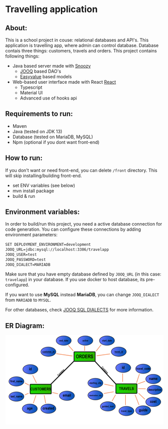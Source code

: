 # Travelling application

## About:
This is a school project in couse: relational databases and API's. This application is travelling app, where admin can control database. Database contais three things: customers, travels and orders. This project contains following things:
- Java based server made with [Snoozy](https://github.com/jubicoy/snoozy)
  - [JOOQ](https://github.com/jOOQ/jOOQ) based DAO's
  - [Easyvalue](https://github.com/jubicoy/easyvalue) based models
- Web-based user interface made with React [React](https://github.com/facebook/react)
  - Typescript
  - Material UI
  - Advanced use of hooks api

## Requirements to run:
- Maven
- Java (tested on JDK 13)
- Database (tested on MariaDB, MySQL)
- Npm (optional if you dont want front-end)

## How to run:
If you don't want or need front-end, you can delete `/front` directory. This will skip installing/building front-end.
- set ENV variables (see below)
- mvn install package
- build & run

## Environment variables:
In order to build/run this project, you need a active database connection for code generation. You can configure these connections by adding environment parameters:

```
SET DEPLOYMENT_ENVIRONMENT=development
JOOQ_URL=jdbc:mysql://localhost:3306/travelapp
JOOQ_USER=test
JOOQ_PASSWORD=test
JOOQ_DIALECT=MARIADB
```

Make sure that you have empty database defined by `JOOQ_URL` (in this case: `travelapp`) in your database. If you use docker to host database, its pre-configured.

If you want to use **MySQL** instead **MariaDB**, you can change `JOOQ_DIALECT` from `MARIADB` to `MYSQL`.

For other databases, check [JOOQ SQL DIALECTS](https://www.jooq.org/javadoc/latest/org.jooq/org/jooq/SQLDialect.html) for more information.

## ER Diagram:

![ER Diagram](./graphics/er_diagram.png)